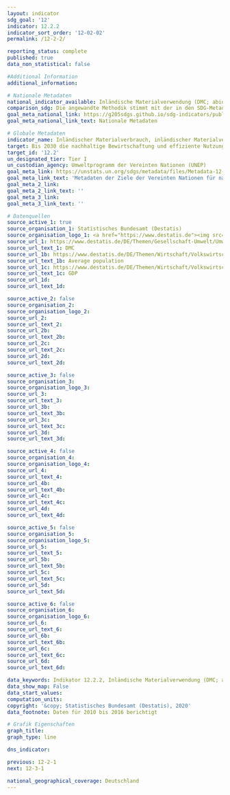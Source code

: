 ```yaml
---
layout: indicator
sdg_goal: '12'
indicator: 12.2.2
indicator_sort_order: '12-02-02'
permalink: /12-2-2/

reporting_status: complete
published: true
data_non_statistical: false

#Additional Information
additional_information: 

# Nationale Metadaten
national_indicator_available: Inländische Materialverwendung (DMC; abiotische und biotische Rohstoffe) <br> Inländische Materialverwendung (DMC) je Einwohner <br> Inländische Materialverwendung (DMC) zum realen BIP
comparison_sdg: Die angewandte Methodik stimmt mit der in den SDG-Metadaten genannten Methodik überein
goal_meta_national_link: https://g205sdgs.github.io/sdg-indicators/public/MetaDe/12.2.2.pdf
goal_meta_national_link_text: Nationale Metadaten

# Globale Metadaten
indicator_name: Inländischer Materialverbrauch, inländischer Materialverbrauch pro Kopf und inländischer Materialverbrauch pro BIP
target: Bis 2030 die nachhaltige Bewirtschaftung und effiziente Nutzung der natürlichen Ressourcen erreichen
target_id: '12.2'
un_designated_tier: Tier I
un_custodian_agency: Umweltprogramm der Vereinten Nationen (UNEP)
goal_meta_link: https://unstats.un.org/sdgs/metadata/files/Metadata-12-02-02.pdf
goal_meta_link_text: 'Metadaten der Ziele der Vereinten Nationen für nachhaltige Entwicklung'
goal_meta_2_link: 
goal_meta_2_link_text: ''
goal_meta_3_link: 
goal_meta_3_link_text: ''

# Datenquellen
source_active_1: true
source_organisation_1: Statistisches Bundesamt (Destatis)
source_organisation_logo_1: <a href="https://www.destatis.de"><img src="https://g205sdgs.github.io/sdg-indicators/public/logos/destatis.png" alt="Logo destatis" /></a>
source_url_1: https://www.destatis.de/DE/Themen/Gesellschaft-Umwelt/Umwelt/Materialfluesse-Energiefluesse/_inhalt.html
source_url_text_1: DMC
source_url_1b: https://www.destatis.de/DE/Themen/Wirtschaft/Volkswirtschaftliche-Gesamtrechnungen-Inlandsprodukt/_inhalt.html
source_url_text_1b: Average population
source_url_1c: https://www.destatis.de/DE/Themen/Wirtschaft/Volkswirtschaftliche-Gesamtrechnungen-Inlandsprodukt/_inhalt.html
source_url_text_1c: GDP
source_url_1d: 
source_url_text_1d: 

source_active_2: false
source_organisation_2: 
source_organisation_logo_2: 
source_url_2: 
source_url_text_2: 
source_url_2b: 
source_url_text_2b: 
source_url_2c: 
source_url_text_2c: 
source_url_2d: 
source_url_text_2d: 

source_active_3: false
source_organisation_3: 
source_organisation_logo_3: 
source_url_3: 
source_url_text_3: 
source_url_3b: 
source_url_text_3b: 
source_url_3c: 
source_url_text_3c: 
source_url_3d: 
source_url_text_3d: 

source_active_4: false
source_organisation_4: 
source_organisation_logo_4: 
source_url_4: 
source_url_text_4: 
source_url_4b: 
source_url_text_4b: 
source_url_4c: 
source_url_text_4c: 
source_url_4d: 
source_url_text_4d: 

source_active_5: false
source_organisation_5: 
source_organisation_logo_5: 
source_url_5: 
source_url_text_5: 
source_url_5b: 
source_url_text_5b: 
source_url_5c: 
source_url_text_5c: 
source_url_5d: 
source_url_text_5d: 

source_active_6: false
source_organisation_6: 
source_organisation_logo_6: 
source_url_6: 
source_url_text_6: 
source_url_6b: 
source_url_text_6b: 
source_url_6c: 
source_url_text_6c: 
source_url_6d: 
source_url_text_6d: 

data_keywords: Indikator 12.2.2, Inländische Materialverwendung (DMC; abiotische und biotische Rohstoffe), Inländische Materialverwendung (DMC) je Einwohner, Inländische Materialverwendung (DMC) zum realen BIP, Umweltprogramm der Vereinten Nationen (UNEP)
data_show_map: False
data_start_values: 
computation_units: 
copyright: '&copy; Statistisches Bundesamt (Destatis), 2020'
data_footnote: Daten für 2010 bis 2016 berichtigt

# Grafik Eigenschaften
graph_title: 
graph_type: line

dns_indicator: 

previous: 12-2-1
next: 12-3-1

national_geographical_coverage: Deutschland
---
```


